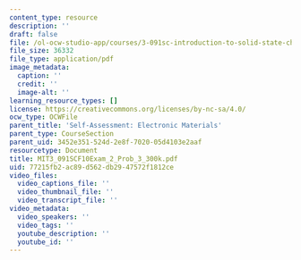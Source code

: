 ```yaml
---
content_type: resource
description: ''
draft: false
file: /ol-ocw-studio-app/courses/3-091sc-introduction-to-solid-state-chemistry-fall-2010/77215fb2ac89d562db2947572f1812ce_MIT3_091SCF10Exam_2_Prob_3_300k.pdf
file_size: 36332
file_type: application/pdf
image_metadata:
  caption: ''
  credit: ''
  image-alt: ''
learning_resource_types: []
license: https://creativecommons.org/licenses/by-nc-sa/4.0/
ocw_type: OCWFile
parent_title: 'Self-Assessment: Electronic Materials'
parent_type: CourseSection
parent_uid: 3452e351-524d-2e8f-7020-05d4103e2aaf
resourcetype: Document
title: MIT3_091SCF10Exam_2_Prob_3_300k.pdf
uid: 77215fb2-ac89-d562-db29-47572f1812ce
video_files:
  video_captions_file: ''
  video_thumbnail_file: ''
  video_transcript_file: ''
video_metadata:
  video_speakers: ''
  video_tags: ''
  youtube_description: ''
  youtube_id: ''
---
```

